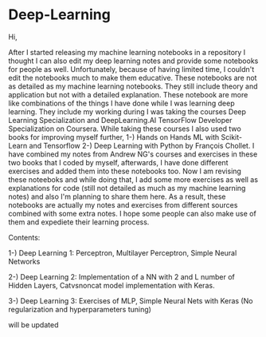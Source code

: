 # Deep-Learning

Hi,

After I started releasing my machine learning notebooks in a repository I thought I can also edit my deep learning notes and provide some notebooks for people as well. Unfortunately, because of having limited time, I couldn't edit the notebooks much to make them educative. These notebooks are not as detailed as my machine learning notebooks. They still include theory and application but not with a detailed explanation. These notebook are more like combinations of the things I have done while I was learning deep learning. They include my working during I was taking the courses Deep Learning Specialization and DeepLearning.AI TensorFlow Developer Specialization on Coursera. While taking these courses I also used two books for improving myself further, 1-) Hands on Hands ML with Scikit-Learn and Tensorflow 
2-) Deep Learning with Python by François Chollet. I have combined my notes from Andrew NG's courses and exercises in these two books that I coded by myself, afterwards, I have done different exercises and added them into these notebooks too. Now I am revising these noteeboks and while doing that, I add some more exercises as well as explanations for code (still not detailed as much as my machine learning notes) and also I'm planning to share them here. As a result, these notebooks are actually my notes and exercises from different sources combined with some extra notes. I hope some people can also make use of them and expediete their learning process.

Contents:

1-) Deep Learning 1: Perceptron, Multilayer Perceptron, Simple Neural Networks

2-) Deep Learning 2: Implementation of a NN with 2 and L number of Hidden Layers, Catvsnoncat model implementation with Keras.

3-) Deep Learning 3: Exercises of MLP, Simple Neural Nets with Keras (No regularization and hyperparameters tuning)

will be updated



